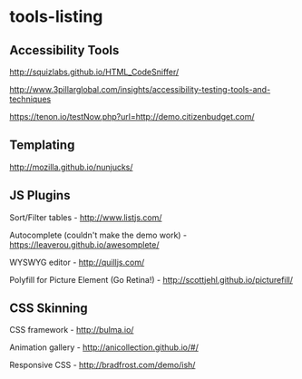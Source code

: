 # tools-listing

## Accessibility Tools
http://squizlabs.github.io/HTML_CodeSniffer/

http://www.3pillarglobal.com/insights/accessibility-testing-tools-and-techniques

https://tenon.io/testNow.php?url=http://demo.citizenbudget.com/


## Templating

http://mozilla.github.io/nunjucks/


## JS Plugins

Sort/Filter tables - http://www.listjs.com/

Autocomplete (couldn't make the demo work) - https://leaverou.github.io/awesomplete/

WYSWYG editor - http://quilljs.com/

Polyfill for Picture Element (Go Retina!) - http://scottjehl.github.io/picturefill/


## CSS Skinning

CSS framework - http://bulma.io/

Animation gallery - http://anicollection.github.io/#/

Responsive CSS - http://bradfrost.com/demo/ish/

